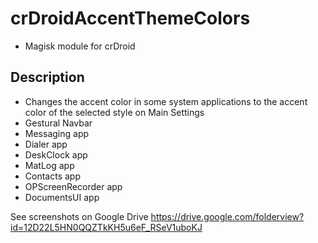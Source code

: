 # crDroidAccentThemeColors
- Magisk module for crDroid

## Description
- Changes the accent color in some system applications to the accent color of the selected style on Main Settings
- Gestural Navbar
- Messaging app
- Dialer app
- DeskClock app
- MatLog app
- Contacts app
- OPScreenRecorder app
- DocumentsUI app

See screenshots on Google Drive https://drive.google.com/folderview?id=12D22L5HN0QQZTkKH5u6eF_RSeV1uboKJ
